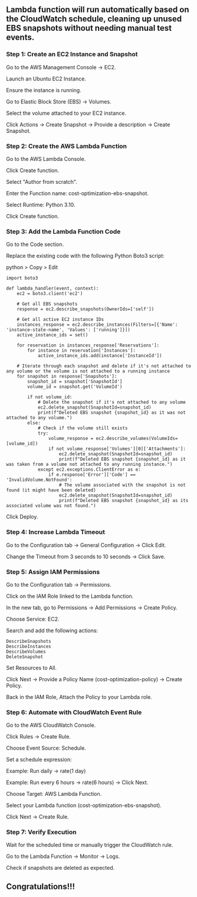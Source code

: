 ##  Lambda function will run automatically based on the CloudWatch schedule, cleaning up unused EBS snapshots without needing manual test events. 

### Step 1: Create an EC2 Instance and Snapshot

Go to the AWS Management Console → EC2.

Launch an Ubuntu EC2 Instance.

Ensure the instance is running.

Go to Elastic Block Store (EBS) → Volumes.

Select the volume attached to your EC2 instance.

Click Actions → Create Snapshot → Provide a description → Create Snapshot.

### Step 2: Create the AWS Lambda Function

Go to the AWS Lambda Console.

Click Create function.

Select "Author from scratch".

Enter the Function name: cost-optimization-ebs-snapshot.

Select Runtime: Python 3.10.

Click Create function.

### Step 3: Add the Lambda Function Code

Go to the Code section.

Replace the existing code with the following Python Boto3 script:

python > Copy > Edit
```
import boto3

def lambda_handler(event, context):
    ec2 = boto3.client('ec2')

    # Get all EBS snapshots
    response = ec2.describe_snapshots(OwnerIds=['self'])

    # Get all active EC2 instance IDs
    instances_response = ec2.describe_instances(Filters=[{'Name': 'instance-state-name', 'Values': ['running']}])
    active_instance_ids = set()

    for reservation in instances_response['Reservations']:
        for instance in reservation['Instances']:
            active_instance_ids.add(instance['InstanceId'])

    # Iterate through each snapshot and delete if it's not attached to any volume or the volume is not attached to a running instance
    for snapshot in response['Snapshots']:
        snapshot_id = snapshot['SnapshotId']
        volume_id = snapshot.get('VolumeId')

        if not volume_id:
            # Delete the snapshot if it's not attached to any volume
            ec2.delete_snapshot(SnapshotId=snapshot_id)
            print(f"Deleted EBS snapshot {snapshot_id} as it was not attached to any volume.")
        else:
            # Check if the volume still exists
            try:
                volume_response = ec2.describe_volumes(VolumeIds=[volume_id])
                if not volume_response['Volumes'][0]['Attachments']:
                    ec2.delete_snapshot(SnapshotId=snapshot_id)
                    print(f"Deleted EBS snapshot {snapshot_id} as it was taken from a volume not attached to any running instance.")
            except ec2.exceptions.ClientError as e:
                if e.response['Error']['Code'] == 'InvalidVolume.NotFound':
                    # The volume associated with the snapshot is not found (it might have been deleted)
                    ec2.delete_snapshot(SnapshotId=snapshot_id)
                    print(f"Deleted EBS snapshot {snapshot_id} as its associated volume was not found.")

```

Click Deploy.

### Step 4: Increase Lambda Timeout

Go to the Configuration tab → General Configuration → Click Edit.

Change the Timeout from 3 seconds to 10 seconds → Click Save.

### Step 5: Assign IAM Permissions

Go to the Configuration tab → Permissions.

Click on the IAM Role linked to the Lambda function.

In the new tab, go to Permissions → Add Permissions → Create Policy.

Choose Service: EC2.

Search and add the following actions:
```
DescribeSnapshots
DescribeInstances
DescribeVolumes
DeleteSnapshot
```
Set Resources to All.

Click Next → Provide a Policy Name (cost-optimization-policy) → Create Policy.

Back in the IAM Role, Attach the Policy to your Lambda role.

### Step 6: Automate with CloudWatch Event Rule

Go to the AWS CloudWatch Console.

Click Rules → Create Rule.

Choose Event Source: Schedule.

Set a schedule expression:

Example: Run daily → rate(1 day)

Example: Run every 6 hours → rate(6 hours) → Click Next.

Choose Target: AWS Lambda Function.

Select your Lambda function (cost-optimization-ebs-snapshot).

Click Next → Create Rule.

### Step 7: Verify Execution

Wait for the scheduled time or manually trigger the CloudWatch rule.

Go to the Lambda Function → Monitor → Logs.

Check if snapshots are deleted as expected.

## Congratulations!!!
